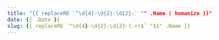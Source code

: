 ```yaml
---
title: "{{ replaceRE `^\d{4}-\d{2}-\d{2}-` "" .Name | humanize }}"
date: {{ .Date }}
slug: {{ replaceRE `^\d{4}-\d{2}-\d{2}-(.+)$` "$1" .Name }}
---
```

